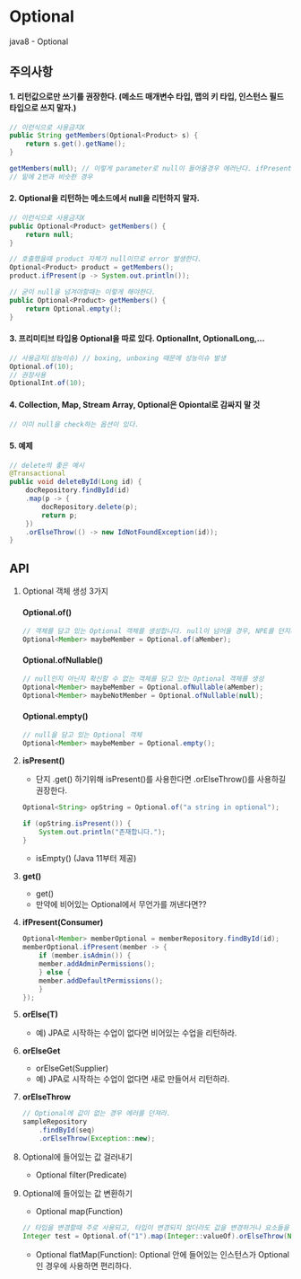 # Optional
java8 - Optional

<!-- https://docs.google.com/document/d/1UxKM56um1mjGeayxmJmvALM5CDIJC17vx1-sDwoEbSs/edit# -->

## 주의사항 ##

#### 1. 리턴값으로만 쓰기를 권장한다. (메소드 매개변수 타입, 맵의 키 타입, 인스턴스 필드 타입으로 쓰지 말자.) ####
````java
// 이런식으로 사용금지X
public String getMembers(Optional<Product> s) {
	return s.get().getName();
}

getMembers(null); // 이렇게 parameter로 null이 들어올경우 에러난다. ifPresent도 마찬가지다.
// 밑에 2번과 비슷한 경우

````

#### 2. Optional을 리턴하는 메소드에서 null을 리턴하지 말자. ####
````java
// 이런식으로 사용금지X
public Optional<Product> getMembers() {
	return null;
}

// 호출했을때 product 자체가 null이므로 error 발생한다.
Optional<Product> product = getMembers();
product.ifPresent(p -> System.out.println());
````
````java
// 굳이 null을 넘겨야할때는 이렇게 해야한다. 
public Optional<Product> getMembers() {
	return Optional.empty();
}
````

#### 3. 프리미티브 타입용 Optional을 따로 있다. OptionalInt, OptionalLong,... ####
````java
// 사용금지(성능이슈) // boxing, unboxing 때문에 성능이슈 발생
Optional.of(10);
// 권장사용
OptionalInt.of(10);
````

#### 4. Collection, Map, Stream Array, Optional은 Opiontal로 감싸지 말 것 ####
````java
// 이미 null을 check하는 옵션이 있다.
````

#### 5. 예제 ####
````java
// delete의 좋은 예시
@Transactional
public void deleteById(Long id) {
	docRepository.findById(id)
	.map(p -> { 
		docRepository.delete(p);
		return p;
	})
	.orElseThrow(() -> new IdNotFoundException(id));
}
````

## API ##
1. Optional 객체 생성 3가지
	#### Optional.of() ####

	````java
	// 객체를 담고 있는 Optional 객체를 생성합니다. null이 넘어올 경우, NPE를 던지기 때문에 주의
	Optional<Member> maybeMember = Optional.of(aMember);
	```` 
	
	#### Optional.ofNullable() ####
	````java
	// null인지 아닌지 확신할 수 없는 객체를 담고 있는 Optional 객체를 생성
	Optional<Member> maybeMember = Optional.ofNullable(aMember);
	Optional<Member> maybeNotMember = Optional.ofNullable(null);
	```` 
	
	#### Optional.empty() ####
	````java
	// null을 담고 있는 Optional 객체
	Optional<Member> maybeMember = Optional.empty();
	```` 

2. **isPresent()**
	- 단지 .get() 하기위해 isPresent()를 사용한다면 .orElseThrow()를 사용하길 권장한다.
	````java
	Optional<String> opString = Optional.of("a string in optional");

	if (opString.isPresent()) {
	    System.out.println("존재합니다.");
	}
	````
	
	- isEmpty() (Java 11부터 제공)

3. **get()**
	- get()
	- 만약에 비어있는 Optional에서 무언가를 꺼낸다면??

4. **ifPresent(Consumer)**
	````java
	Optional<Member> memberOptional = memberRepository.findById(id);
	memberOptional.ifPresent(member -> {
	    if (member.isAdmin()) {
		member.addAdminPermissions();
	    } else {
		member.addDefaultPermissions();
	    }
	});
	````

5. **orElse(T)**
	- 예) JPA로 시작하는 수업이 없다면 비어있는 수업을 리턴하라.

6. **orElseGet**
	- orElseGet(Supplier)
	- 예) JPA로 시작하는 수업이 없다면 새로 만들어서 리턴하라.

7. **orElseThrow** 
	````java
	// Optional에 값이 없는 경우 에러를 던져라.
	sampleRepository
		.findById(seq)
		.orElseThrow(Exception::new);
	````

8. Optional에 들어있는 값 걸러내기
	- Optional filter(Predicate)

9. Optional에 들어있는 값 변환하기
	- Optional map(Function)
	````java
	// 타입을 변경할때 주로 사용되고, 타입이 변경되지 않더라도 값을 변경하거나 요소들을 가공할때 사용하기도 한다.
	Integer test = Optional.of("1").map(Integer::valueOf).orElseThrow(NoSuchElementException::new); // string to integer
	````
	
	- Optional flatMap(Function): Optional 안에 들어있는 인스턴스가 Optional인 경우에 사용하면 편리하다.

